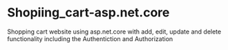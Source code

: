 # Shopiing_cart-asp.net.core
Shopping cart website using asp.net.core with add, edit, update and delete functionality including the Authentiction and Authorization
